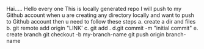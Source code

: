 Hai.....
Hello every one
This is locally generated repo 
I will push to my Github account
when u are creating any directory locally and want to push to Github account then u need to follow these steps
  a. create a dir and files 
  b. git remote add origin "LINK'
  c. git add .
  d.git commit -m "initial commit" 
  e. create branch git checkout -b my-branch-name 
  git push origin branch-name
